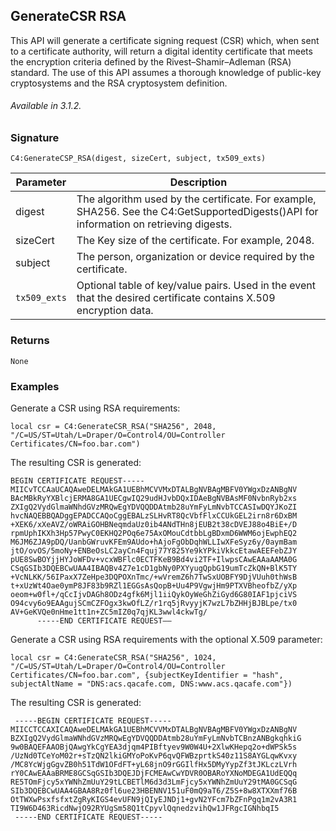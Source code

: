 ## GenerateCSR RSA

This API will generate a certificate signing request (CSR) which, when sent to a certificate authority, will return a digital identity certificate that meets the encryption criteria defined by the Rivest–Shamir–Adleman (RSA) standard. The use of this API assumes a thorough knowledge of public-key cryptosystems and the RSA cryptosystem definition.


###### Available in 3.1.2.


### Signature

`C4:GenerateCSP_RSA(digest, sizeCert, subject, tx509_exts)`


| Parameter | Description |
| --- | --- |
| digest | The algorithm used by the certificate. For example, SHA256. See the C4:GetSupportedDigests()API for information on retrieving digests. |
| sizeCert | The Key size of the certificate. For example, 2048. |
| subject | The person, organization or device required by the certificate. |
| `tx509_exts` | Optional  table of key/value pairs. Used in the event that the desired certificate contains X.509 encryption data. |


### Returns

`None`

### Examples

Generate a CSR using RSA requirements:

`local csr = C4:GenerateCSR_RSA("SHA256", 2048, "/C=US/ST=Utah/L=Draper/O=Control4/OU=Controller Certificates/CN=foo.bar.com")`

The resulting CSR is generated:

	BEGIN CERTIFICATE REQUEST-----
	MIICvTCCAaUCAQAweDELMAkGA1UEBhMCVVMxDTALBgNVBAgMBFV0YWgxDzANBgNV
	BAcMBkRyYXBlcjERMA8GA1UECgwIQ29udHJvbDQxIDAeBgNVBAsMF0NvbnRyb2xs
	ZXIgQ2VydGlmaWNhdGVzMRQwEgYDVQQDDAtmb28uYmFyLmNvbTCCASIwDQYJKoZI
	hvcNAQEBBQADggEPADCCAQoCggEBALzSLHvRT8QcVbfFlxCCUkGEL2irn8r6DxBM
	+XEK6/xXeAVZ/oWRAiGOHBNeqmdaUz0ib4ANdTHn8jEUB2t38cDVEJ88o4BiE+/D
	rpmUphIKXh3Hp57PwyC0EKHQ2POq6e75AxOMouCdtbbLgBDxmD6WWM6ojEwphEQ2
	M6JM6ZJA9pDQ/UanbGWruvKFEm9AUdo+hAjoFgObDqhWLLIwXFeSyz6y/0aymBam
	jtO/ovOS/5moNy+ENBeOsLC2ayCn4Fquj77Y825Ye9kYPkiVkkcEtawAEEFebZJY
	pUE8SwBOYjjHYJoWFDv+vcxWBFlc0ECTFKeB9Bd4vi2TF+IlwpsCAwEAAaAAMA0G
	CSqGSIb3DQEBCwUAA4IBAQBv4Z7e1cD1gbNy0PXYyugQpbG19umTcZkQN+BlK5TY
	+VcNLKK/56IPaxX7ZeHpe3DQPOXnTmc/+wVremZ6h7TwSxUOBFY9DjVUuh0thWsB
	t+xUzWt4Oae0ymP8JF83b9RZl1EGGsAsQopB+Uu4P9VgwjHm9PTXVBheofbZ/yXp
	oeom+w0fl+/qCcIjvDAGh8ODz4gfk6Mjl1iiQykOyWeGhZiGyd6G80IAF1pjciVS
	O94cvy6o9EAAgujSCmCZFOgx3kwOfLZ/r1rq5jRvyyjK7wzL7bZHHjBJBLpe/tx0
	AV+GeKVQe0nHme1tt1n+ZC5mIZ0q7qjKL3wwl4ckwTg/
	      -----END CERTIFICATE REQUEST——

Generate a CSR using RSA requirements with the optional X.509 parameter:

`local csr = C4:GenerateCSR_RSA("SHA256", 1024, "/C=US/ST=Utah/L=Draper/O=Control4/OU=Controller Certificates/CN=foo.bar.com", {subjectKeyIdentifier = "hash", subjectAltName = "DNS:acs.qacafe.com, DNS:www.acs.qacafe.com"})`

The resulting CSR is generated:

	 -----BEGIN CERTIFICATE REQUEST-----
	MIICCTCCAXICAQAweDELMAkGA1UEBhMCVVMxDTALBgNVBAgMBFV0YWgxDzANBgNV
	BZXIgQ2VydGlmaWNhdGVzMRQwEgYDVQQDDAtmb28uYmFyLmNvbTCBnzANBgkqhkiG
	9w0BAQEFAAOBjQAwgYkCgYEA3djqm4PIBftyev9W0W4U+2XlwKHepq2o+dWPSk5s
	/UzNd0TCeYoM02r+sTzQN2lkiGMYoPoKvP6qvQFWBzprtkS40z11S8AYGLqwKvxy
	/MC8YcWjgGgvZB0h51TdW1OFdFT+yL68jnO9rGGIlfHx5DMyYypZf3tJKLczLVrh
	rY0CAwEAAaBRME8GCSqGSIb3DQEJDjFCMEAwCwYDVR0OBARoYXNoMDEGA1UdEQQq
	RE5TOmFjcy5xYWNhZmUuY29tLCBETlM6d3d3LmFjcy5xYWNhZmUuY29tMA0GCSqG
	SIb3DQEBCwUAA4GBAA8Rz0fl6ue23HBENNV151uF0mQ9aT6/Z5S+8w8XTXXmf76B
	OtTWXwPsxfsfxtZgRyKIGS4evUFN9jQIyEJNDj1+gvN2YFcm7bZFnPgq1m2vA3R1
	TI9W6D463RicdNwjO92RYUgSm58Q1tCpyvlQqnedzvihQw1JFRgcIGNhbqI5
	 -----END CERTIFICATE REQUEST-----
